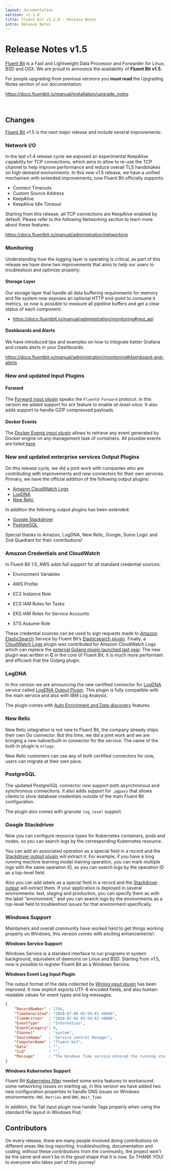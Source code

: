```yaml
---
layout: documentation
version: v1.5.0
title: Fluent Bit v1.5.0 - Release Notes
intro: Release Notes
---
```


# Release Notes v1.5

[Fluent Bit](http://fluentbit.io) is a Fast and Lightweight Data Processor and Forwarder for Linux, BSD and OSX. We are proud to announce the availability of __Fluent Bit v1.5__.

For people upgrading from previous versions you __must read__ the Upgrading Notes section of our documentation:

https://docs.fluentbit.io/manual/installation/upgrade_notes

<br>

## Changes

[Fluent Bit](https://fluentbit.io) v1.5 is the next major release and include several improvements:

### Network I/O

In the last v1.4 release cycle we exposed an experimental KeepAlive capability for TCP connections, which aims to allow to re-use the TCP channel to help improve performance and reduce overall TLS handshakes on high demand environments. In this new v1.5 release, we have a unified mechanism with extended improvements, now Fluent Bit officially supports:

- Connect Timeouts
- Custom Source Address 
- KeepAlive
- KeepAlive Idle Timeout

Starting from this release, all TCP connections are KeepAlive enabled by default. Please refer to the following Networking section to learn more about these features:

https://docs.fluentbit.io/manual/administration/networking

### Monitoring

Understanding how the logging layer is operating is critical, as part of this release we have done two improvements that aims to help our users to troubleshoot and optimize properly:

#### Storage Layer

Our storage layer that handle all data buffering requirements for memory and file system now exposes an optional HTTP end-point to consume it metrics, so now is possible to measure all pipeline buffers and get a clear status of each component:

- https://docs.fluentbit.io/manual/administration/monitoring#rest_api

#### Dashboards and Alerts

We have introduced tips and examples on how to integrate better Grafana and create alerts in your Dashboards:

https://docs.fluentbit.io/manual/administration/monitoring#dashboard-and-alerts



### New and updated Input Plugins

#### Forward

The [Forward input plugin](https://docs.fluentbit.io/manual/pipeline/inputs/forward) speaks the ```Fluentd Forward``` protocol. In this version we added support for ```ACK``` feature to enable *at-least-once*. It also adds support to handle GZIP compressed payloads.

#### Docker Events

The [Docker Events input plugin](https://docs.fluentbit.io/manual/pipeline/inputs/docker-events) allows to retrieve any event generated by Docker engine on any management task of containers. All possible events are listed [here](https://docs.docker.com/engine/reference/commandline/events/).

### New and updated enterprise services Output Plugins

On this release cycle, we did a joint work with companies who are contributing with improvements and new connectors for their own services. Primary, we have the official addition of the following output plugins:

- [Amazon CloudWatch Logs](https://docs.fluentbit.io/manual/pipeline/outputs/cloudwatch)
- [LogDNA](https://docs.fluentbit.io/manual/pipeline/outputs/logdna)
- [New Relic](https://docs.fluentbit.io/manual/pipeline/outputs/new-relic)

In addition the following output plugins has been extended: 

- [Google Stackdriver](https://docs.fluentbit.io/manual/pipeline/outputs/stackdriver)
- [PostgreSQL](https://docs.fluentbit.io/manual/pipeline/outputs/postgresql)

Special thanks to Amazon, LogDNA, New Relic, Google, Sumo Logic and 2nd Quadrant for their contributions!

### Amazon Credentials and CloudWatch

In Fluent Bit 1.5, AWS adds full support for all standard credential sources:

- Environment Variables

- AWS Profile
- EC2 Instance Role
- ECS IAM Roles for Tasks
- EKS IAM Roles for Service Accounts
- STS Assume Role

These credential sources can be used to sign requests made to [Amazon ElasticSearch](https://aws.amazon.com/elasticsearch-service/) Service by Fluent Bit’s [Elasticsearch plugin](https://docs.fluentbit.io/manual/pipeline/outputs/elasticsearch). Finally, a [CloudWatch Logs](https://docs.fluentbit.io/manual/pipeline/outputs/cloudwatch) plugin was contributed for Amazon CloudWatch Logs which can replace the [external Golang plugin launched last year](https://github.com/aws/amazon-cloudwatch-logs-for-fluent-bit). The new plugin was written in **C** in the core of Fluent Bit; it is much more performant and efficient that the Golang plugin. 

### LogDNA

In this version we are announcing the new certified connector for [LogDNA](https://logdna.com/) service called [LogDNA Output Plugin](https://docs.fluentbit.io/manual/pipeline/outputs/logdna). This plugin is fully compatible with the main service and also with IBM Log Analysis. 

The plugin comes with [Auto Enrichment and Data discovery](https://docs.fluentbit.io/manual/pipeline/outputs/logdna#auto-enrichment-and-data-discovery) features.

### New Relic

New Relic integration is not new to Fluent Bit, the company already ships their own Go connector. But this time, we did a joint work and we are bringing a new native/built-in connector for the service. The name of the built-in plugin is ```nrlogs```.

New Relic customers can use any of both certified connectors for now, users can migrate at their own pace.

### PostgreSQL

The updated PostgreSQL connector now support both asynchronous and synchronous connections. It also adds support for ```.pgpass``` that allows clients to store database credentials outside of the main Fluent Bit configuration.

The plugin also comes with granular ```log_level``` support.

### Google Stackdriver

Now you can configure resource types for Kubernetes containers, pods and nodes, so you can search logs by the corresponding Kubernetes resource.

You can add an associated operation as a special field in a record and the [Stackdriver output plugin](https://docs.fluentbit.io/manual/pipeline/outputs/stackdriver) will extract it. For example, if you have a long running machine learning model training operation, you can mark multiple logs with the same operation ID, so you can search logs by the operation ID as a top-level field.

Also you can add labels as a special field in a record and the [Stackdriver output](https://docs.fluentbit.io/manual/pipeline/outputs/stackdriver) will extract them. If your application is deployed in several environments: test, staging and production, you can specify them as with the label "environment," and you can search logs by the environments  as a top-level field to troubleshoot issues for that environment specifically.

### Windows Support

Maintainers and overall community have worked hard to get things working properly on Windows, this version comes with exciting enhancements!:

**Windows Service Support** 

Windows Service is a standard interface to run programs in system background, equivalent of daemons on Linux and BSD. Starting from v1.5, now is possible to register Fluent Bit as a Windows Service.

**Windows Event Log Input Plugin**

The output format of the data collected by [Winlog input plugin](https://docs.fluentbit.io/manual/pipeline/inputs/windows-event-log) has been improved. It now explicit exports UTF-8 encoded fields, and also human-readable values for event types and log messages.

```json
{
    "RecordNumber" : 1394,
    "TimeGenerated": "2020-07-06 05:59:43 +0900",
    "TimeWritten"  : "2020-07-06 05:59:43 +0900",
    "EventType"    : "Information",
    "EventCategory": 0,
    "Channel"      : "system",
    "SourceName"   : "Service Control Manager",
    "ComputerName" : "fluent-bit",
    "Data"         : "",
    "Sid"          : "",
    "Message"      : "The Windows Time service entered the running state."
}
```



**Windows Kubernetes Support**

Fluent Bit [Kubernetes filter](https://docs.fluentbit.io/manual/pipeline/filters/kubernetes) needed some extra features to workaround some networking issues on starting up, in this version we have added two new configuration properties to handle DNS issues on Windows environments: ```DNS_Retries``` and ```DNS_Wait_Time```

In addition, the Tail input plugin now handle Tags properly when using the standard file layout in Windows Pod.

## Contributors

On every release, there are many people involved doing contributions on different areas like bug reporting, troubleshooting, documentation and coding, without these contributions from the community, the project won't be the same and won't be in the good shape that it is now. So THANK YOU! to everyone who takes part of this journey!
